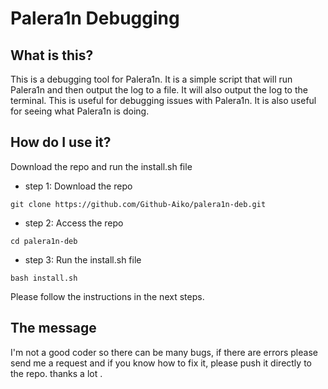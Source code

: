 # Palera1n Debugging
## What is this?
This is a debugging tool for Palera1n. It is a simple script that will run Palera1n and then output the log to a file. It will also output the log to the terminal. This is useful for debugging issues with Palera1n. It is also useful for seeing what Palera1n is doing.

## How do I use it?
Download the repo and run the install.sh file
- step 1: Download the repo 
```
git clone https://github.com/Github-Aiko/palera1n-deb.git
```
- step 2: Access the repo
```
cd palera1n-deb
```
- step 3: Run the install.sh file
```
bash install.sh
```

Please follow the instructions in the next steps.

## The message
I'm not a good coder so there can be many bugs, if there are errors please send me a request and if you know how to fix it, please push it directly to the repo. thanks a lot .